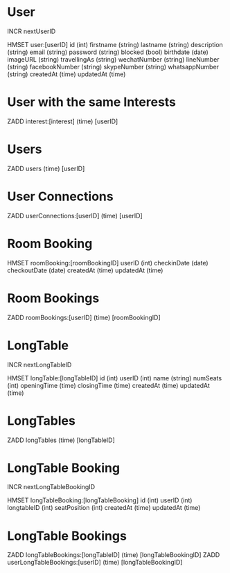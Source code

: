 # User
INCR nextUserID

HMSET user:[userID]
    id              (int)
    firstname       (string)
    lastname        (string)
    description     (string)
    email           (string)
    password        (string)
    blocked         (bool)
    birthdate       (date)
    imageURL        (string)
    travellingAs    (string)
    wechatNumber    (string)
    lineNumber      (string)
    facebookNumber  (string)
    skypeNumber     (string)
    whatsappNumber  (string)
    createdAt       (time)
    updatedAt       (time)

# User with the same Interests
ZADD interest:[interest] (time) [userID]

# Users
ZADD users (time) [userID]

# User Connections
ZADD userConnections:[userID] (time) [userID]

# Room Booking
HMSET roomBooking:[roomBookingID]
    userID         (int)
    checkinDate    (date)
    checkoutDate   (date)
    createdAt      (time)
    updatedAt      (time)

# Room Bookings
ZADD roomBookings:[userID] (time) [roomBookingID]

# LongTable
INCR nextLongTableID

HMSET longTable:[longTableID]
    id           (int)
    userID       (int)
    name         (string)
    numSeats     (int)
    openingTime  (time)
    closingTime  (time)
    createdAt    (time)
    updatedAt    (time)

# LongTables
ZADD longTables (time) [longTableID]

# LongTable Booking
INCR nextLongTableBookingID

HMSET longTableBooking:[longTableBooking]
    id           (int)
    userID       (int)
    longtableID  (int)
    seatPosition (int)
    createdAt    (time)
    updatedAt    (time)

# LongTable Bookings
ZADD longTableBookings:[longTableID] (time) [longTableBookingID]
ZADD userLongTableBookings:[userID] (time) [longTableBookingID]
